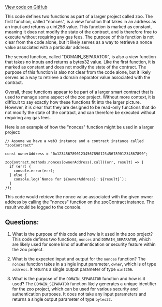 [View code on GitHub](zoo-labs/zoo/blob/master/core/src/constants/abis/eip-2612.json)

This code defines two functions as part of a larger project called zoo. The first function, called "nonces", is a view function that takes in an address as an input and returns a uint256 value. This function is marked as constant, meaning it does not modify the state of the contract, and is therefore free to execute without requiring any gas fees. The purpose of this function is not clear from the code alone, but it likely serves as a way to retrieve a nonce value associated with a particular address.

The second function, called "DOMAIN_SEPARATOR", is also a view function that takes no inputs and returns a bytes32 value. Like the first function, it is marked as constant and does not modify the state of the contract. The purpose of this function is also not clear from the code alone, but it likely serves as a way to retrieve a domain separator value associated with the contract.

Overall, these functions appear to be part of a larger smart contract that is used to manage some aspect of the zoo project. Without more context, it is difficult to say exactly how these functions fit into the larger picture. However, it is clear that they are designed to be read-only functions that do not modify the state of the contract, and can therefore be executed without requiring any gas fees. 

Here is an example of how the "nonces" function might be used in a larger project:

```
// Assume we have a web3 instance and a contract instance called "zooContract"

const ownerAddress = "0x1234567890123456789012345678901234567890";

zooContract.methods.nonces(ownerAddress).call((err, result) => {
  if (err) {
    console.error(err);
  } else {
    console.log(`Nonce for ${ownerAddress}: ${result}`);
  }
});
```

This code would retrieve the nonce value associated with the given owner address by calling the "nonces" function on the zooContract instance. The result would be logged to the console.
## Questions: 
 1. What is the purpose of this code and how is it used in the zoo project?
   This code defines two functions, `nonces` and `DOMAIN_SEPARATOR`, which are likely used for some kind of authentication or security feature within the zoo project.

2. What is the expected input and output for the `nonces` function?
   The `nonces` function takes in a single input parameter, `owner`, which is of type `address`. It returns a single output parameter of type `uint256`.

3. What is the purpose of the `DOMAIN_SEPARATOR` function and how is it used?
   The `DOMAIN_SEPARATOR` function likely generates a unique identifier for the zoo project, which can be used for various security and authentication purposes. It does not take any input parameters and returns a single output parameter of type `bytes32`.